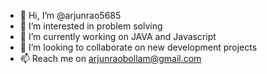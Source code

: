 - 👋 Hi, I’m @arjunrao5685
- 👀 I’m interested in problem solving
- 🌱 I’m currently working on JAVA and Javascript
- 💞️ I’m looking to collaborate on new development projects
- 📫 Reach me on arjunraobollam@gmail.com

<!---
arjunrao5685/arjunrao5685 is a ✨ special ✨ repository because its `README.md` (this file) appears on your GitHub profile.
You can click the Preview link to take a look at your changes.
--->
